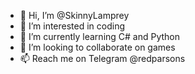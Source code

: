 - 👋 Hi, I’m @SkinnyLamprey
- 👀 I’m interested in coding
- 🌱 I’m currently learning C# and Python
- 💞️ I’m looking to collaborate on games
- 📫 Reach me on Telegram @redparsons

<!---
SkinnyLamprey/SkinnyLamprey is a ✨ special ✨ repository because its `README.md` (this file) appears on your GitHub profile.
You can click the Preview link to take a look at your changes.
--->
